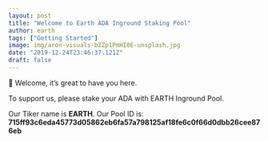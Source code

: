 ```yaml
---
layout: post
title: "Welcome to Earth ADA Inground Staking Pool"
author: earth
tags: ["Getting Started"]
image: img/aron-visuals-bZZp1PmHI0E-unsplash.jpg
date: "2019-12-24T23:46:37.121Z"
draft: false
---
```


👋 Welcome, it’s great to have you here.

To support us, please stake your ADA with EARTH Inground Pool.

Our Tiker name is <b>EARTH</b>. 
Our Pool ID is: <b>715ff93c6eda45773d05862eb6fa57a798125af18fe6c0f66d0dbb26cee876eb</b>

